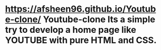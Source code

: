 # https://afsheen96.github.io/Youtube-clone/ Youtube-clone Its a simple try to develop a home page like YOUTUBE with pure HTML and CSS.
